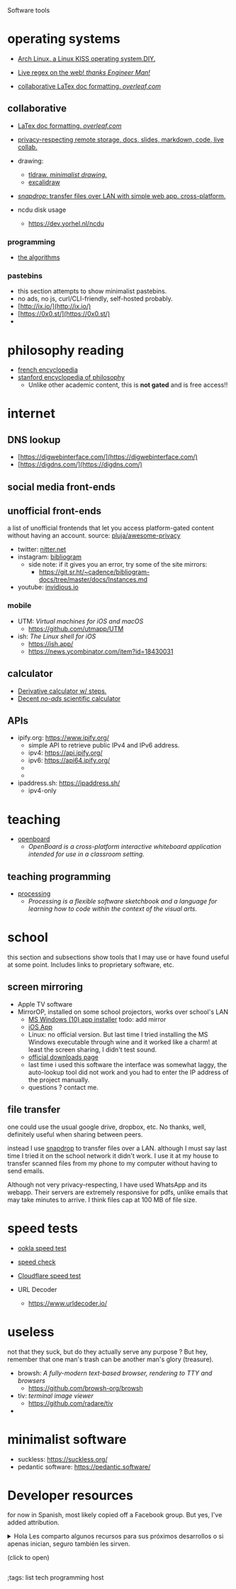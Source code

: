 Software tools

# operating systems
- [Arch Linux. a Linux KISS operating system.DIY.](https://archlinux.org/)

- [Live regex on the web! *thanks Engineer Man!*](https://www.debuggex.com/)
- [collaborative LaTex doc formatting. *overleaf.com*](https://www.overleaf.com/)

## collaborative
- [LaTex doc formatting. *overleaf.com*](https://www.overleaf.com/)
- [privacy-respecting remote storage, docs, slides, markdown, code, live collab.](https://cryptpad.fr/)
- drawing:
	- [tldraw. *minimalist drawing.*](https://www.tldraw.com/)
	- [excalidraw](https://excalidraw.com/)
	
- [*snapdrop*: transfer files over LAN with simple web app. cross-platform.](https://snapdrop.net/)



- ncdu disk usage
  - https://dev.yorhel.nl/ncdu


### programming

- [the algorithms](https://the-algorithms.com/)

### pastebins
- this section attempts to show minimalist pastebins.
- no ads, no js, curl/CLI-friendly, self-hosted probably.
- [http://ix.io/](http://ix.io/)
- [https://0x0.st/](https://0x0.st/)
- 


# philosophy reading
- [french encyclopedia](https://encyclo-philo.fr/)
- [stanford encyclopedia of philosophy](https://plato.stanford.edu/)
	- Unlike other academic content, this is **not gated** and is free access!!
	

# internet

## DNS lookup

- [https://digwebinterface.com/](https://digwebinterface.com/)
- [https://digdns.com/](https://digdns.com/)

## social media front-ends
## unofficial front-ends

a list of unofficial frontends that let you access
platform-gated content without having an account.
source: [pluja/awesome-privacy](https://github.com/pluja/awesome-privacy)

- twitter: [nitter.net](https://nitter.net)
- instagram: [bibliogram](https://bibliogram.froth.zone/)
	- side note: if it gives you an error, try some of the site mirrors:
		- <https://git.sr.ht/~cadence/bibliogram-docs/tree/master/docs/Instances.md>
- youtube: [invidious.io](https://docs.invidious.io/instances/)



### mobile

- UTM: _Virtual machines for iOS and macOS_
	- <https://github.com/utmapp/UTM>
- ish: _The Linux shell for iOS_
	- <https://ish.app/>
	- <https://news.ycombinator.com/item?id=18430031>


## calculator
- [Derivative calculator w/ steps.](https://www.derivative-calculator.net/)
- [Decent *no-ads* scientific calculator](https://www.desmos.com/scientific)

## APIs

- ipify.org: <https://www.ipify.org/>
	- simple API to retrieve public IPv4 and IPv6 address.
	- ipv4: <https://api.ipify.org/>
	- ipv6: <https://api64.ipify.org/>
	- 
	- 
- ipaddress.sh: <https://ipaddress.sh/>
	- ipv4-only

# teaching

- [openboard](https://github.com/OpenBoard-org/OpenBoard)
	- _OpenBoard is a cross-platform interactive whiteboard application intended for use in a classroom setting._

## teaching programming

- [processing](https://processing.org/)
	- _Processing is a flexible software sketchbook and a language for learning how to code within the context of the visual arts._

# school

this section and subsections show tools that I may use or have 
found useful at some point. Includes links to proprietary software, etc.

## screen mirroring

- Apple TV software
- MirrorOP, installed on some school projectors, works over school's LAN
  - [MS Windows (10) app installer](https://www.barco.com/services/website/en/TdeFiles/Download?FileNumber=R33050099&TdeType=3&MajorVersion=2&MinorVersion=5&PatchVersion=4&BuildVersion=70&ShowDownloadPage=False) todo: add mirror
  - [iOS App](https://apps.apple.com/mx/app/mirrorop-presenter/id808539605)
  - Linux: no official version. But last time I tried installing the MS Windows executable through wine
and it worked like a charm! at least the screen sharing, I didn't test sound.
  - [official downloads page](https://www.barco.com/en/support/mirrorop/drivers)
  - last time i used this software the interface was somewhat laggy, the auto-lookup tool did not work and you had to enter the IP address of the project manually.
  - questions ? contact me.
  

## file transfer

one could use the usual google drive, dropbox, etc. No thanks, well, definitely useful when sharing between peers.

instead I use [snapdrop](https://snapdrop.net/) to transfer files over a LAN. although I must say last time I tried it on the school network it didn't work. I use it at my house to transfer scanned files from my phone to my computer without having to send emails.

Although not very privacy-respecting, I have used WhatsApp and its webapp. Their servers are extremely responsive for pdfs, unlike emails that may take minutes to arrive. I think files cap at 100 MB of file size.

# speed tests
- [ookla speed test](https://www.speedtest.net/)
- [speed check](https://www.speedcheck.org/)
- [Cloudflare speed test](https://speed.cloudflare.com/)


- URL Decoder
	- <https://www.urldecoder.io/>


# useless

not that they suck, but do they actually serve any purpose ?
But hey, remember that one man's trash can be another man's
glory (treasure).

- browsh: _A fully-modern text-based browser, rendering to TTY and browsers_
	- <https://github.com/browsh-org/browsh>
- tiv: _terminal image viewer_
	- <https://github.com/radare/tiv>
- 

# minimalist software

- suckless: <https://suckless.org/>
- pedantic software: <https://pedantic.software/>


# Developer resources

for now in Spanish, most likely copied off a Facebook group. But yes, I've added attribution.

<details>
<summary>
Hola Les comparto algunos recursos para sus próximos desarrollos o si apenas inician, seguro también les sirven.

(click to open)
</summary>

Publica gratis tus páginas:

http://netlify.com

http://firebase.google.com

http://aws.amazon.com

http://heroku.com

http://pages.github.com

http://vercel.com

http://surge.sh

http://render.com

Páginas para practicar código en todos los lenguajes:

codewars.com 

http://topcoder.com 

http://codingame.com 

http://hackerrank.com 

http://projecteuler.net 

http://coderbyte.com 

http://codechef.com 

http://exercism.io http://leetcode.com 

http://spoj.com

Páginas para aprender a programar:

http://freecodecamp.org

http://codecademy.com

http://javascript30.com

http://frontendmentor.io http://testautomationu.applitools.com

http://coursera.org

http://khanacademy.org

http://sololearn.com

</details>



;tags: list tech programming host
